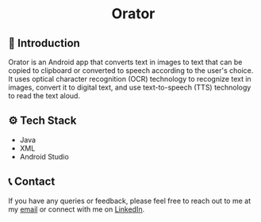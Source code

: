 
<h1 align="center">Orator</h1>

## <a name="introduction">🤖 Introduction</a>

Orator is an Android app that converts text in images to text that can be copied to clipboard or converted to speech according to the user's choice. It uses optical character recognition (OCR) technology to recognize text in images, convert it to digital text, and use text-to-speech (TTS) technology to read the text aloud.

## <a name="tech-stack">⚙️ Tech Stack</a>

- Java
- XML
- Android Studio


## <a name="contact">📞 Contact</a>

If you have any queries or feedback, please feel free to reach out to me at my [email](mailto:sambitmondal02@gmail.com) or connect with me on [LinkedIn](https://www.linkedin.com/in/sambitmondal/).
